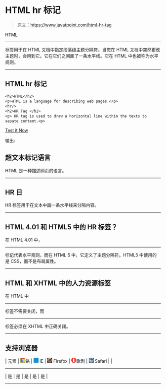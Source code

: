 # HTML hr 标记

> 原文：<https://www.javatpoint.com/html-hr-tag>

HTML

* * *

标签用于在 HTML 文档中指定段落级主题分隔符。当您在 HTML 文档中突然更改主题时，会用到它。它在它们之间画了一条水平线。它在 HTML 中也被称为水平规则。

* * *

## HTML hr 标记

```
<h2>HTML</h2>
<p>HTML is a language for describing web pages.</p>
<hr/>
<h2>HR Tag </h2>
<p> HR tag is used to draw a horizontal line within the texts to sepate content.<p>

```

[Test it Now](https://www.javatpoint.com/oprweb/test.jsp?filename=htmlhrtag1)

输出:

## 超文本标记语言

HTML 是一种描述网页的语言。

* * *

## HR 日

HR 标签用于在文本中画一条水平线来分隔内容。

* * *

## HTML 4.01 和 HTML5 中的 HR 标签？

在 HTML 4.01 中，

* * *

标记代表水平规则，而在 HTML 5 中，它定义了主题分隔符。HTML5 中使用的是 CSS，而不是布局属性。

* * *

## HTML 和 XHTML 中的人力资源标签

在 HTML 中

* * *

标签不需要关闭，而

* * *

标签必须在 XHTML 中正确关闭。

* * *

## 支持浏览器

| 元素 | ![chrome browser](img/4fbdc93dc2016c5049ed108e7318df19.png)铬 | ![ie browser](img/83dd23df1fe8373fd5bf054b2c1dd88b.png) IE | ![firefox browser](img/4f001fff393888a8a807ed29b28145d1.png) Firefox | ![opera browser](img/6cad4a592cc69a052056a0577b4aac65.png)歌剧 | ![safari browser](img/a0f6a9711a92203c5dc5c127fe9c9fca.png) Safari |
| 

* * *

 | 是 | 是 | 是 | 是 | 是 |

* * *